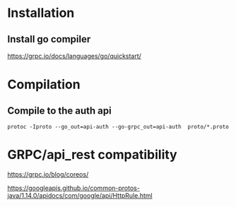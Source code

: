 # Installation

## Install go compiler

https://grpc.io/docs/languages/go/quickstart/

# Compilation

## Compile to the auth api

```
protoc -Iproto --go_out=api-auth --go-grpc_out=api-auth  proto/*.proto
```

# GRPC/api_rest compatibility

https://grpc.io/blog/coreos/

https://googleapis.github.io/common-protos-java/1.14.0/apidocs/com/google/api/HttpRule.html